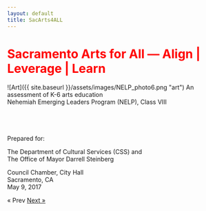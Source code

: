```yaml
---
layout: default
title: SacArts4ALL
---
```


<h1 style="color:red;">Sacramento Arts for All &mdash; Align | Leverage | Learn</h1>
![Art]({{ site.baseurl }}/assets/images/NELP_photo6.png "art")
An assessment of K-6 arts education<br/>Nehemiah Emerging Leaders Program (NELP), Class VIII
<br/><br/><br/><br/><br/>
Prepared for:

The Department of Cultural Services (CSS) and<br/>The Office of Mayor Darrell Steinberg

Council Chamber, City Hall<br/>Sacramento, CA<br/>May 9, 2017






<!-- Pagination -->
<div class="pagination">
  <span class="pagination-item older">&laquo; Prev</span>
  <a class="pagination-item newer" href="{{ site.baseurl }}/introduction">Next &raquo;</a>
</div>
